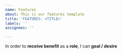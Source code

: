 ```yaml
---
name: Features
about: This is our features template
title: 'FEATURES: <TITLE>'
labels: ''
assignees: ''

---
```


In order to **receive benefit** as a **role**, I can **goal / desire**
